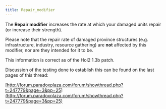 ```yaml
---
title: Repair_modifier
---
```


The **Repair modifier** increases the rate at which your damaged units repair (or increase their strength).

Please note that the repair rate of damaged province structures (e.g. infrastructure, industry, resource gathering) are **not** affected by this modifier, nor are they intended for it to be.

This information is correct as of the HoI2 1.3b patch.

Discussion of the testing done to establish this can be found on the last pages of this thread:

[http://forum.paradoxplaza.com/forum/showthread.php?t=247779&page=3&pp=25](http://forum.paradoxplaza.com/forum/showthread.php?t=247779&page=3&pp=25)

